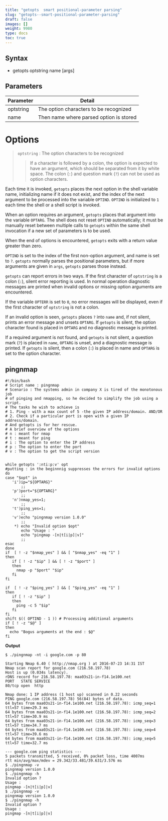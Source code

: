 ```yaml
---
title: "getopts  smart positional-parameter parsing"
slug: "getopts--smart-positional-parameter-parsing"
draft: false
images: []
weight: 9980
type: docs
toc: true
---
```


## Syntax
- getopts optstring name [args]


## Parameters
| Parameter | Detail |
|-----------|--------|
| optstring | The option characters to be recognized |
| name      | Then name where parsed option is stored|

# Options

> `optstring` : The option characters to be recognized
>
>> If a character is followed by a colon, the option is expected to 
>> have an argument, which should be separated from it by white space. 
>> The colon (`:`) and question mark (`?`) can not be used as option characters.

Each time it is invoked, `getopts` places the next option in the shell variable name, initializing name if it does not exist, and the index of the next argument to be processed into the variable `OPTIND`. `OPTIND` is initialized to `1` each time the shell or a shell script is invoked.

When an option requires an argument, `getopts` places that argument into the variable `OPTARG`. The shell does not reset `OPTIND` automatically; it must be manually reset between multiple calls to `getopts` within the same shell invocation if a new set of parameters is to be used.

When the end of options is encountered, `getopts` exits with a return value greater than zero.

`OPTIND` is set to the index of the first non-option argument, and name is set to `?`. `getopts` normally parses the positional parameters, but if more arguments are given in `args`, `getopts` parses those instead.

`getopts` can report errors in two ways. If the first character of `optstring` is a colon (`:`), silent error reporting is used. In normal operation diagnostic messages are printed when invalid options or missing option arguments are encountered. 

If the variable `OPTERR` is set to `0`, no error messages will be displayed, even if the first character of `optstring` is not a colon.

If an invalid option is seen, `getopts` places `?` into `name` and, if not silent, prints an error message and unsets `OPTARG`. If `getopts` is silent, the option character found is placed in `OPTARG` and no diagnostic message is printed.

If a required argument is not found, and `getopts` is not silent, a question mark (`?`) is placed in `name`, `OPTARG` is unset, and a diagnostic message is printed. If `getopts` is silent, then a colon (`:`) is placed in name and `OPTARG` is set to the option character.


## pingnmap
    #!/bin/bash
    # Script name : pingnmap
    # Scenario : The systems admin in company X is tired of the monotonous job
    # of pinging and nmapping, so he decided to simplify the job using a script.
    # The tasks he wish to achieve is
    # 1. Ping - with a max count of 5 -the given IP address/domain. AND/OR
    # 2. Check if a particular port is open with a given IP address/domain.
    # And getopts is for her rescue.
    # A brief overview of the options
    # n : meant for nmap
    # t : meant for ping
    # i : The option to enter the IP address
    # p : The option to enter the port
    # v : The option to get the script version
    
    
    while getopts ':nti:p:v' opt
    #putting : in the beginnnig suppresses the errors for invalid options
    do
    case "$opt" in
       'i')ip="${OPTARG}"
           ;;
       'p')port="${OPTARG}"
           ;;
       'n')nmap_yes=1;
           ;; 
       't')ping_yes=1;
           ;;
       'v')echo "pingnmap version 1.0.0"
           ;;
        *) echo "Invalid option $opt"
           echo "Usage : "
           echo "pingmap -[n|t[i|p]|v]"
           ;;
    esac
    done
    if  [ ! -z "$nmap_yes" ] && [ "$nmap_yes" -eq "1" ]
    then
       if [ ! -z "$ip" ] && [ ! -z "$port" ]
       then
         nmap -p "$port" "$ip"
       fi
    fi
    
    if  [ ! -z "$ping_yes" ] && [ "$ping_yes" -eq "1" ]
    then
       if [ ! -z "$ip" ]
       then
         ping -c 5 "$ip"
       fi
    fi
    shift $(( OPTIND - 1 )) # Processing additional arguments
    if [ ! -z "$@" ]
    then
      echo "Bogus arguments at the end : $@"
    fi

**Output**

    $ ./pingnmap -nt -i google.com -p 80
    
    Starting Nmap 6.40 ( http://nmap.org ) at 2016-07-23 14:31 IST
    Nmap scan report for google.com (216.58.197.78)
    Host is up (0.034s latency).
    rDNS record for 216.58.197.78: maa03s21-in-f14.1e100.net
    PORT   STATE SERVICE
    80/tcp open  http
    
    Nmap done: 1 IP address (1 host up) scanned in 0.22 seconds
    PING google.com (216.58.197.78) 56(84) bytes of data.
    64 bytes from maa03s21-in-f14.1e100.net (216.58.197.78): icmp_seq=1 ttl=57 time=29.3 ms
    64 bytes from maa03s21-in-f14.1e100.net (216.58.197.78): icmp_seq=2 ttl=57 time=30.9 ms
    64 bytes from maa03s21-in-f14.1e100.net (216.58.197.78): icmp_seq=3 ttl=57 time=34.7 ms
    64 bytes from maa03s21-in-f14.1e100.net (216.58.197.78): icmp_seq=4 ttl=57 time=39.6 ms
    64 bytes from maa03s21-in-f14.1e100.net (216.58.197.78): icmp_seq=5 ttl=57 time=32.7 ms
    
    --- google.com ping statistics ---
    5 packets transmitted, 5 received, 0% packet loss, time 4007ms
    rtt min/avg/max/mdev = 29.342/33.481/39.631/3.576 ms
    $ ./pingnmap -v
    pingnmap version 1.0.0
    $ ./pingnmap -h
    Invalid option ?
    Usage : 
    pingmap -[n|t[i|p]|v]
    $ ./pingnmap -v
    pingnmap version 1.0.0
    $ ./pingnmap -h
    Invalid option ?
    Usage : 
    pingmap -[n|t[i|p]|v]



